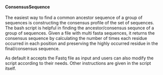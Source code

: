 #### ConsensusSequence

The easiest way to find a common ancestor sequence of a group of 
sequences is constructing the consensus profile of the set of sequences.
The bash script is helpful in finding the ancestor/consensus sequnce of a group of sequences.
Given a file with multi fasta sequences, it returns the consensus sequence by calculating 
the number of times each residue occurred in each position and preserving the highly occurred 
residue in the final/consensus sequence.

As default it accepts the Fastq file as input and users can also modify the script according to their needs. Other 
instructions are given in the script itself.
